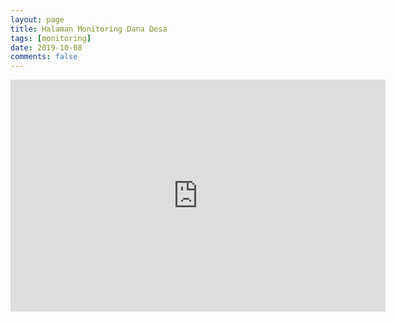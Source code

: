 ```yaml
---
layout: page
title: Halaman Monitoring Dana Desa
tags: [monitoring]
date: 2019-10-08
comments: false
---
```

    
<center>

<iframe width="600" height="371" seamless frameborder="0" scrolling="no" src="https://docs.google.com/spreadsheets/d/e/2PACX-1vSgVqCMvG3fdhnhHCf4_r9mc-il0qQyjzgXPlkWJkCxiEJlBlgnVBK6FRUBu6WdtRODmIN8a5rl6EeY/pubchart?oid=2132669085&amp;format=interactive"></iframe>

 </center>
